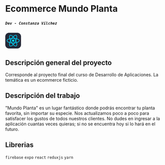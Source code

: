 # Ecommerce Mundo Planta

##### `Dev - Constanza Vilchez`

<div>
  <img src="https://raw.githubusercontent.com/tandpfun/skill-icons/65dea6c4eaca7da319e552c09f4cf5a9a8dab2c8/icons/React-Dark.svg" width="50" />
</div>

## Descripción general del proyecto

Corresponde al proyecto final del curso de Desarrollo de Aplicaciones. La temática es un ecommerce ficticio.

## Descripción del trabajo

"Mundo Planta" es un lugar fantástico donde podrás encontrar tu planta favorita, sin importar su especie. Nos actualizamos poco a poco para satisfacer los gustos de todos nuestros clientes. No dudes en ingresar a la aplicación cuantas veces quieras; si no se encuentra hoy si lo hará en el futuro. 

## Librerias

`firebase` `expo` `react` `reduxjs` `yarn`  